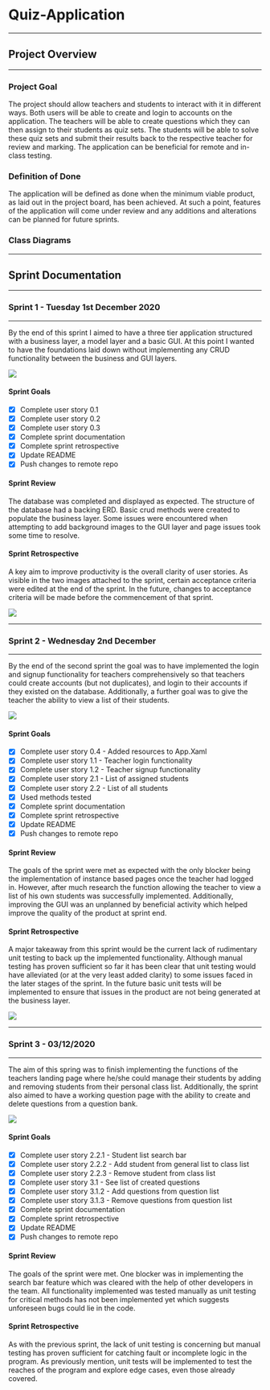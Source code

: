 # Quiz-Application

---

## Project Overview

---

### Project Goal

The project should allow teachers and students to interact with it in different ways. Both users will be able to create and login to accounts on the application. The teachers will be able to create questions which they can then assign to their students as quiz sets. The students will be able to solve these quiz sets and submit their results back to the respective teacher for review and marking. The application can be beneficial for remote and in-class testing.



### Definition of Done

The application will be defined as done when the minimum viable product, as laid out in the project board, has been achieved. At such a point, features of the application will come under review and any additions and alterations can be planned for future sprints.



### Class Diagrams



---



## Sprint Documentation

---



### Sprint 1 - Tuesday 1st December 2020

---

By the end of this sprint I aimed to have a three tier application structured with a business layer, a model layer and a basic GUI. At this point I wanted to have the foundations laid down without implementing any CRUD functionality between the business and GUI layers.

![](https://raw.githubusercontent.com/Leonard-Atorough/QuizApplication/Dev/Kanban%20pictures/SprintOne%20start.PNG)



#### Sprint Goals

- [x] Complete user story 0.1
- [x] Complete user story 0.2
- [x] Complete user story 0.3
- [x] Complete sprint documentation
- [x] Complete sprint retrospective
- [x] Update README
- [x] Push changes to remote repo

#### Sprint Review

The database was completed and displayed as expected. The structure of the database had a backing ERD. Basic crud methods were created to populate the business layer. Some issues were encountered when attempting to add background images to the GUI layer and page issues took some time to resolve.

#### Sprint Retrospective

A key aim to improve productivity is the overall clarity of user stories. As visible in the two images attached to the sprint, certain acceptance criteria were edited at the end of the sprint. In the future, changes to acceptance criteria will be made before the commencement of that sprint.

![](https://raw.githubusercontent.com/Leonard-Atorough/QuizApplication/Dev/Kanban%20pictures/SprintOne%20end.PNG)

---



### Sprint 2 - Wednesday 2nd December

---

By the end of the second sprint the goal was to have implemented the login and signup functionality for teachers comprehensively so that teachers could create accounts (but not duplicates), and login to their accounts if they existed on the database. Additionally, a further goal was to give the teacher the ability to view a list of their students.

![](https://raw.githubusercontent.com/Leonard-Atorough/QuizApplication/Dev/Kanban%20pictures/SprintTwo%20start.PNG)

#### Sprint Goals

- [x] Complete user story 0.4 - Added resources to App.Xaml
- [x] Complete user story 1.1 - Teacher login functionality
- [x] Complete user story  1.2 - Teacher signup functionality
- [x] Complete user story 2.1 - List of assigned students
- [x] Complete user story 2.2 - List of all students
- [x] Used methods tested
- [x] Complete sprint documentation
- [x] Complete sprint retrospective
- [x] Update README
- [x] Push changes to remote repo

#### Sprint Review

The goals of the sprint were met as expected with the only blocker being the implementation of instance based pages once the teacher had logged in. However, after much research the function allowing the teacher to view a list of his own students was successfully implemented. Additionally, improving the GUI was an unplanned by beneficial activity which helped improve the quality of the product at sprint end.

#### Sprint Retrospective

A major takeaway from this sprint would be the current lack of rudimentary unit testing to back up the implemented functionality. Although manual testing has proven sufficient so far it has been clear that unit testing would have alleviated (or at the very least added clarity) to some issues faced in the later stages of the sprint. In the future basic unit tests will be implemented to ensure that issues in the product are not being generated at the business layer.

![](https://raw.githubusercontent.com/Leonard-Atorough/QuizApplication/Dev/Kanban%20pictures/SprintTwo%20end.PNG)

---



### Sprint 3 - 03/12/2020

---

The aim of this spring was to finish implementing the functions of the teachers landing page where he/she could manage their students by adding and removing students from their personal class list. Additionally, the sprint also aimed to have a working question page with the ability to create and delete questions from a question bank.

![](https://raw.githubusercontent.com/Leonard-Atorough/QuizApplication/Dev/Kanban%20pictures/SprintThree%20start.PNG)



#### Sprint Goals

- [x] Complete user story 2.2.1 - Student list search bar
- [x] Complete user story 2.2.2 - Add student from general list to class list
- [x] Complete user story  2.2.3 - Remove student from class list
- [x] Complete user story 3.1 - See list of created questions
- [x] Complete user story 3.1.2 - Add questions from question list
- [x] Complete user story 3.1.3 - Remove questions from question list
- [x] Complete sprint documentation
- [x] Complete sprint retrospective
- [x] Update README
- [x] Push changes to remote repo

#### Sprint Review

The goals of the sprint were met. One blocker was in implementing the search bar feature which was cleared with the help of other developers in the team. All functionality implemented was tested manually as unit testing for critical methods has not been implemented yet which suggests unforeseen bugs could lie in the code.

#### Sprint Retrospective

As with the previous sprint, the lack of unit testing is concerning but manual testing has proven sufficient for catching fault or incomplete logic in the program. As previously mention, unit tests will be implemented to test the reaches of the program and explore edge cases, even those already covered.